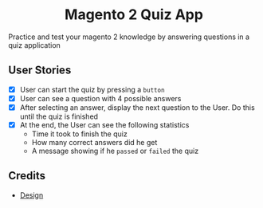 <h1 align="center">Magento 2 Quiz App</h1>

Practice and test your magento 2 knowledge by answering questions in a quiz application 

## User Stories
-   [X] User can start the quiz by pressing a `button`
-   [X] User can see a question with 4 possible answers
-   [X] After selecting an answer, display the next question to the User. Do this until the quiz is finished
-   [X] At the end, the User can see the following statistics
    -   Time it took to finish the quiz
    -   How many correct answers did he get
    -   A message showing if he `passed` or `failed` the quiz


## Credits 
- [Design](https://github.com/feMoraes0/quiz-app.git)
